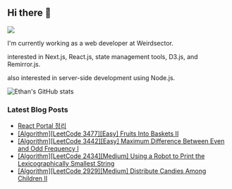 ## Hi there 👋
<a href="https://steadyg.tistory.com/" target="_blank"><img src="https://img.shields.io/badge/BLOG-000000?style=flat&logo=tistory&logoColor=ffffff"/></a>

I'm currently working as a web developer at Weirdsector.

interested in Next.js, React.js, state management tools, D3.js, and Remirror.js.


also interested in server-side development using Node.js.

![Ethan's GitHub stats](https://github-readme-stats.vercel.app/api?username=ethandeveloper2&theme=dark&show_icons=true)
<!--
**ethandeveloper2/ethandeveloper2** is a ✨ _special_ ✨ repository because its `README.md` (this file) appears on your GitHub profile.

Here are some ideas to get you started:

- 🔭 I’m currently working on ...
- 🌱 I’m currently learning ...
- 👯 I’m looking to collaborate on ...
- 🤔 I’m looking for help with ...
- 💬 Ask me about ...
- 📫 How to reach me: ...
- 😄 Pronouns: ...
- ⚡ Fun fact: ...
-->
### Latest Blog Posts

- [React Portal 정리](https://steadyg.tistory.com/99)
- [[Algorithm][LeetCode 3477][Easy] Fruits Into Baskets II](https://steadyg.tistory.com/98)
- [[Algorithm][LeetCode 3442][Easy]&nbsp;Maximum Difference Between Even and Odd Frequency I](https://steadyg.tistory.com/97)
- [[Algorithm][LeetCode 2434][Medium]&nbsp;Using a Robot to Print the Lexicographically Smallest String](https://steadyg.tistory.com/96)
- [[Algorithm][LeetCode 2929][Medium]&nbsp;Distribute Candies Among Children II](https://steadyg.tistory.com/95)

